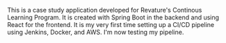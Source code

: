 This is a case study application developed for Revature's Continous Learning Program. It is created with Spring Boot in the backend and using React for the frontend. It is my very first time setting up a CI/CD pipeline using Jenkins, Docker, and AWS. I'm now testing my pipeline.
